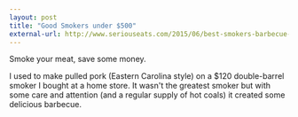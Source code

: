 ```yaml
---
layout: post
title: "Good Smokers under $500"
external-url: http://www.seriouseats.com/2015/06/best-smokers-barbecue-inexpensive-equipment-amazing-ribs-review.html
---
```


Smoke your meat, save some money. 

I used to make pulled pork (Eastern Carolina style) on a $120 double-barrel smoker I bought at a home store. It wasn't the greatest smoker but with some care and attention (and a regular supply of hot coals)  it created some delicious barbecue.